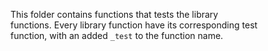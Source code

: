 
This folder contains functions that tests the library  
functions. Every library function have its corresponding test   
function, with an added `_test` to the function name.
